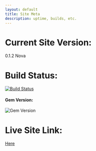 ```yaml
---
layout: default
title: Site Meta
description: uptime, builds, etc.
---
```

<!--
    An informational website promoting immigration to the New England colonies in the 1600s - 1700s
    Copyright (C) 2019 Connor McDermid, Sai Veeramachaneni, Benjamin Osias

    This program is free software: you can redistribute it and/or modify
    it under the terms of the GNU General Public License as published by
    the Free Software Foundation, either version 3 of the License, or
    (at your option) any later version.

    This program is distributed in the hope that it will be useful,
    but WITHOUT ANY WARRANTY; without even the implied warranty of
    MERCHANTABILITY or FITNESS FOR A PARTICULAR PURPOSE.  See the
    GNU General Public License for more details.

    You should have received a copy of the GNU General Public License
    along with this program.  If not, see <https://www.gnu.org/licenses/>.
-->
# Current Site Version:
0.1.2 Nova

# Build Status:
[![Build Status](https://travis-ci.com/CAM-o-man/ushistsite.svg?branch=master)](https://travis-ci.com/CAM-o-man/ushistsite)
#### Gem Version:
![Gem Version](https://badge.fury.io/rb/jekyll-theme-cayman.svg)

# Live Site Link:
[Here](https://cam-o-man.github.io/ushistsite/)

